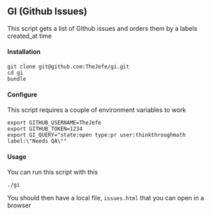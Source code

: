 ## GI (Github Issues)

This script gets a list of Github issues and orders them by a labels created_at time

#### Installation

    git clone git@github.com:TheJefe/gi.git
    cd gi
    bundle

#### Configure

This script requires a couple of environment variables to work

    export GITHUB_USERNAME=TheJefe
    export GITHUB_TOKEN=1234
    export GI_QUERY="state:open type:pr user:thinkthroughmath label:\"Needs QA\""

#### Usage

You can run this script with this

    ./gi

You should then have a local file, `issues.html` that you can open in a browser
